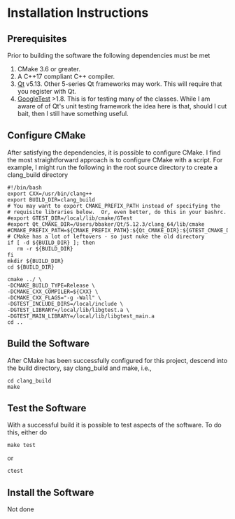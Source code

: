 # Installation Instructions

## Prerequisites

Prior to building the software the following dependencies must be met

  1. CMake 3.6 or greater.
  2. A C++17 compliant C++ compiler.
  3. [Qt](https://www.qt.io/download) v5.13.  Other 5-series Qt frameworks may work.  This will require that you register with Qt.
  4. [GoogleTest](https://github.com/google/googletest) >1.8.  This is for testing many of the classes.  While I am aware of of Qt's unit testing framework the idea here is that, should I cut bait, then I still have something useful. 
 
## Configure CMake

After satisfying the dependencies, it is possible to configure CMake.  I find the most straightforward approach is to configure CMake with a script.  For example, I might run the following in the root source directory to create a clang\_build directory

    #!/bin/bash
    export CXX=/usr/bin/clang++
    export BUILD_DIR=clang_build
    # You may want to export CMAKE_PREFIX_PATH instead of specifying the 
    # requisite libraries below.  Or, even better, do this in your bashrc.
    #export GTEST_DIR=/local/lib/cmake/GTest
    #export Qt_CMAKE_DIR=/Users/bbaker/Qt/5.12.3/clang_64/lib/cmake
    #CMAKE_PREFIX_PATH=${CMAKE_PREFIX_PATH}:${Qt_CMAKE_DIR}:${GTEST_CMAKE_DIR}
    # CMake has a lot of leftovers - so just nuke the old directory
    if [ -d ${BUILD_DIR} ]; then
       rm -r ${BUILD_DIR}
    fi
    mkdir ${BUILD_DIR}
    cd ${BUILD_DIR}

    cmake ../ \
    -DCMAKE_BUILD_TYPE=Release \
    -DCMAKE_CXX_COMPILER=${CXX} \
    -DCMAKE_CXX_FLAGS="-g -Wall" \
    -DGTEST_INCLUDE_DIRS=/local/include \
    -DGTEST_LIBRARY=/local/lib/libgtest.a \
    -DGTEST_MAIN_LIBRARY=/local/lib/libgtest_main.a
    cd ..

## Build the Software

After CMake has been successfully configured for this project, descend into the build directory, say clang\_build and make, i.e.,

    cd clang_build
    make

## Test the Software

With a successful build it is possible to test aspects of the software.  To do this, either do

    make test

or 

    ctest

## Install the Software

Not done

